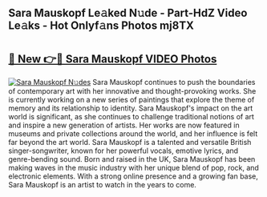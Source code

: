 ## Sara Mauskopf Le𝚊ked N𝚞de - Part-HdZ Video Le𝚊ks - Hot Onlyf𝚊ns Photos mj8TX

# <h2><a href="http://ac33994.deff.icu/?id=Sara+Mauskopf">🔗 New 👉🔴 Sara Mauskopf VIDEO Photos</a></h2>

[![Sara Mauskopf N𝚞des](https://i.imgur.com/rIISA9y.gif)](http://ac33994.deff.icu/?id=Sara+Mauskopf)
Sara Mauskopf continues to push the boundaries of contemporary art with her innovative and thought-provoking works. She is currently working on a new series of paintings that explore the theme of memory and its relationship to identity. Sara Mauskopf's impact on the art world is significant, as she continues to challenge traditional notions of art and inspire a new generation of artists. Her works are now featured in museums and private collections around the world, and her influence is felt far beyond the art world. Sara Mauskopf is a talented and versatile British singer-songwriter, known for her powerful vocals, emotive lyrics, and genre-bending sound. Born and raised in the UK, Sara Mauskopf has been making waves in the music industry with her unique blend of pop, rock, and electronic elements. With a strong online presence and a growing fan base, Sara Mauskopf is an artist to watch in the years to come.
